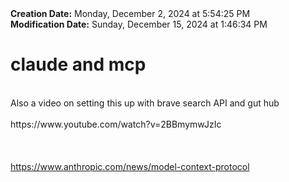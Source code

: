 <div><b>Creation Date:</b> Monday, December 2, 2024 at 5:54:25 PM<br></div>
<div><b>Modification Date:</b> Sunday, December 15, 2024 at 1:46:34 PM<br></div>
<div><h1>claude and mcp </h1></div>
<div><br></div>
<div>Also a video on setting this up with brave search API and gut hub</div>
<div><br></div>
<div>https://www.youtube.com/watch?v=2BBmymwJzIc<br></div>
<div><br></div>
<div><br></div>
<div><br></div>
<div><a href=https://www.anthropic.com/news/model-context-protocol>https://www.anthropic.com/news/model-context-protocol</a><br></div>

